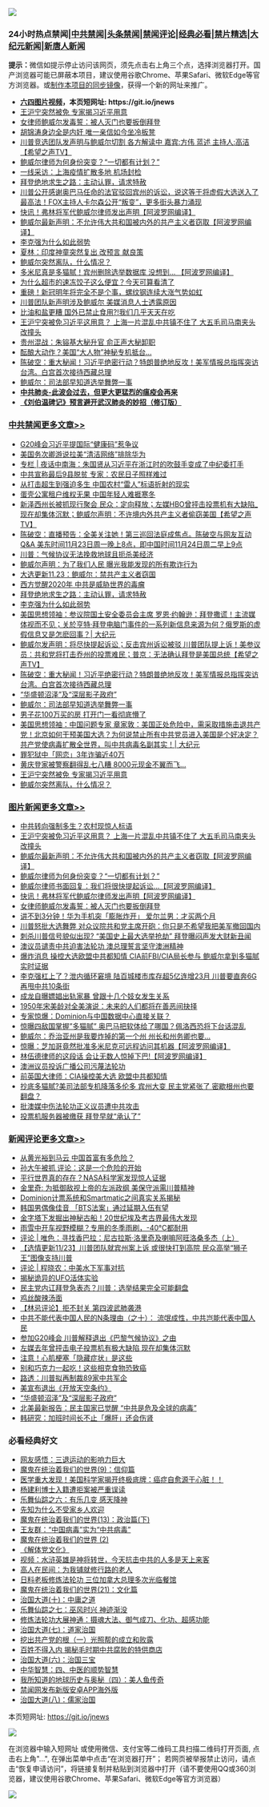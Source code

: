 ![](https://raw.githubusercontent.com/fqnews/bnews/master/64photo/fqnews-qr.jpg)

<div id="tt">
<h3>24小时热点禁闻|<a href="#%E4%B8%AD%E5%85%B1%E7%A6%81%E9%97%BB%E6%9B%B4%E5%A4%9A%E6%96%87%E7%AB%A0">中共禁闻</a>|<a href="#%E5%9B%BE%E7%89%87%E6%96%B0%E9%97%BB%E6%9B%B4%E5%A4%9A%E6%96%87%E7%AB%A0">头条禁闻</a>|<a href="#%E6%96%B0%E9%97%BB%E8%AF%84%E8%AE%BA%E6%9B%B4%E5%A4%9A%E6%96%87%E7%AB%A0">禁闻评论|<a href="#%E5%BF%85%E7%9C%8B%E7%BB%8F%E5%85%B8%E5%A5%BD%E6%96%87">经典必看|<a href="/video.md#%E7%A6%81%E7%89%87%E7%B2%BE%E9%80%89">禁片精选</a>|<a href="https://github.com/fqnews/djy/blob/master/gb/nf1351518.md#1">大纪元新闻</a>|<a href="https://github.com/fqnews/ntdtv/blob/master/gb/prog204.md#1">新唐人新闻</a></h3>
<div><b>提示：</b>微信如提示停止访问该网页，须先点击右上角三个点，选择浏览器打开。国产浏览器可能已屏蔽本项目，建议使用谷歌Chrome、苹果Safari、微软Edge等官方浏览器。或<a href="https://github.com/fqnews/bnews/blob/master/%E5%88%B6%E4%BD%9Cgit%E7%A6%81%E9%97%BB%E9%95%9C%E5%83%8F.md">制作本项目的同步镜像</a>，获得一个新的网址来推广。</div>
<ul>
<li><b><a href="http://d1.bdrive.tk/64.mp4" target="_blank">六四图片视频</a>，本页短网址: https://git.io/jnews</b></li>
<li><a href="/cbnews/20201123/1435653.md">王沪宁突然被免 专家揭习近平用意</a></li>
<li><a href="/comments/20201123/1435422.md">女律师鲍威尔发毒誓：被人灭门也要扳倒拜登</a></li>
<li><a href="/comments/20201123/1435550.md">胡锦涛身边全是内奸 唯一亲信如今坐冷板凳</a></li>
<li><a href="/cbnews/20201123/1435479.md">川普竞选团队发声明与鲍威尔切割 各方解读中 嘉宾:方伟 蓝述 主持人:高洁【希望之声TV】</a></li>
<li><a href="/topimagenews/20201123/1435570.md">鲍威尔律师为何身份突变？“一切都有计划？”</a></li>
<li><a href="/cbnews/20201123/1435420.md">一线采访：上海疫情扩散多地 机场封检</a></li>
<li><a href="/cbnews/20201123/1435748.md">拜登绝地求生之路：主动认罪，请求特赦</a></li>
<li><a href="/comments/20201123/1435356.md">川普公开感谢奥巴马任命的法官驳回宾州的诉讼，说这等于将虚假大选送入了最高法！FOX主持人卡尔森公开“叛变”，更多街头暴力涌现</a></li>
<li><a href="/topimagenews/20201123/1435530.md">快讯！弗林将军代鲍威尔律师发出声明【阿波罗网编译】</a></li>
<li><a href="/topimagenews/20201123/1435628.md">鲍威尔最新声明：不允许伟大共和国被内外的共产主义者窃取【阿波罗网编译】</a></li>
<li><a href="/cbnews/20201123/1435797.md">李克强为什么如此弱势</a></li>
<li><a href="/comments/20201123/1435539.md">夏林：印度神童突然复出 改预言 献良策</a></li>
<li><a href="/comments/20201123/1435608.md">鲍威尔突然离队，什么情况？</a></li>
<li><a href="/cnnews/20201123/1435657.md">多米尼真是多猫腻！宾州删除选举数据库 没想到… 【阿波罗网编译】</a></li>
<li><a href="/lifebaike/20201123/1435708.md">为什么超市的速冻饺子这么便宜？今天可算看清了</a></li>
<li><a href="/finance/20201123/1435424.md">重磅！新冠明年将完全不是个事，螺纹钢连续大涨气势如虹</a></li>
<li><a href="/comments/20201123/1435440.md">川普团队新声明涉及鲍威尔 美媒消息人士透露原因</a></li>
<li><a href="/health/20201123/1435630.md">比油和盐更糟 国外已禁止食用?!我们几乎天天在吃</a></li>
<li><a href="/topimagenews/20201124/1435891.md">王沪宁突被免习近平这用意？ 上海一片混乱中共镇不住了 大五毛司马南夹头改撞头</a></li>
<li><a href="/cbnews/20201123/1435606.md">贵州混战：朱镕基大秘升官 俞正声大秘卸职</a></li>
<li><a href="/cnnews/hknews/20201123/1435705.md">酝酿大动作？美国“大人物”神秘专机抵台…</a></li>
<li><a href="/cbnews/20201123/1435745.md">陈破空：重大秘闻！习近平绝密行动？特朗普绝地反攻！美军情报总指挥突访台湾。白宫首次接待西藏总理</a></li>
<li><a href="/cbnews/20201123/1435704.md">鲍威尔：司法部早知道选举舞弊一事</a></li>
<li><b><a href="/comments/20200211/1275071.md" target="_blank">中共肺炎-此波会过去，但更大更猛烈的瘟疫会再来</a></b></li>
<li><b><a href="/comments/20200207/1272816.md" target="_blank">《刘伯温碑记》预言避开武汉肺炎的妙招（修订版）</a></b></li>
</ul>
</div>

<div class="catlist">
<h3><a href="/cbnews/" target="_blank">中共禁闻</a><span><a href="/cbnews/" target="_blank" rel="nofollow">更多文章>></a></span></h3>
<ul>
<li><a href="/cbnews/20201124/1435978.md" target="_blank">G20峰会习近平提国际“健康码”惹争议</a></li>
<li><a href="/cbnews/20201124/1435960.md" target="_blank">美国务次卿游说拉美“清洁网络”排除华为</a></li>
<li><a href="/cbnews/20201124/1435949.md" target="_blank">专栏 | 夜话中南海：朱国贤从习近平在浙江时的吹鼓手变成了中纪委打手</a></li>
<li><a href="/cbnews/20201124/1435946.md" target="_blank">中共宣称最后9县脱贫 专家：农民日子照样难过</a></li>
<li><a href="/cbnews/20201124/1435945.md" target="_blank">从打击超生到强迫多生 中国农村“雷人”标语折射的现实</a></li>
<li><a href="/cbnews/20201124/1435944.md" target="_blank">蛋壳公寓租户维权无果 中国年轻人难捱寒冬</a></li>
<li><a href="/cbnews/20201124/1435943.md" target="_blank">新泽西州长被抓现行聚会 民众：定向释放；左媒HBO曾抨击投票机有大缺陷_现在却集体沉默；鲍威尔声明：不许境内外共产主义者偷窃美国【希望之声TV】</a></li>
<li><a href="/cbnews/20201124/1435928.md" target="_blank">陈破空：直播预告：全美关注她！第三巡回法庭成焦点。陈破空与网友互动Q&amp;A 美东时间11月23日周一晚上8点，即中国时间11月24日周二早上9点</a></li>
<li><a href="/cbnews/20201124/1435927.md" target="_blank">川普：气候协议无法挽救地球且扼杀美经济</a></li>
<li><a href="/cbnews/20201124/1435862.md" target="_blank">鲍威尔声明：为了我们人民 曝光我能发现的所有欺诈行为</a></li>
<li><a href="/cbnews/20201123/1435853.md" target="_blank">大选更新11.23：鲍威尔：禁共产主义者窃国</a></li>
<li><a href="/cbnews/20201123/1435833.md" target="_blank">西方觉醒2020年 中共是威胁世界的毒瘤</a></li>
<li><a href="/cbnews/20201123/1435748.md" target="_blank">拜登绝地求生之路：主动认罪，请求特赦</a></li>
<li><a href="/cbnews/20201123/1435797.md" target="_blank">李克强为什么如此弱势</a></li>
<li><a href="/cbnews/20201123/1435796.md" target="_blank">美国思想领袖：参议院国土安全委员会主席 罗恩·约翰逊：拜登撒谎！主流媒体视而不见；关於亨特·拜登电脑门事件的一系列新信息来源为何？俄罗斯的虚假信息又是怎麽回事？| 大纪元</a></li>
<li><a href="/cbnews/20201123/1435756.md" target="_blank">鲍威尔发声明：将尽快提起诉讼；反击宾州诉讼被驳 川普团队提上诉！美参议员：共和党将打击乔州的投票难民；普京：无法确认拜登是美国总统【希望之声TV】</a></li>
<li><a href="/cbnews/20201123/1435745.md" target="_blank">陈破空：重大秘闻！习近平绝密行动？特朗普绝地反攻！美军情报总指挥突访台湾。白宫首次接待西藏总理</a></li>
<li><a href="/comments/20201123/1435336.md" target="_blank">“华盛顿沼泽”及“深层影子政府”</a></li>
<li><a href="/cbnews/20201123/1435704.md" target="_blank">鲍威尔：司法部早知道选举舞弊一事</a></li>
<li><a href="/cbnews/20201123/1435701.md" target="_blank">男子花100万买的房 打开门一看彻底懵了</a></li>
<li><a href="/cbnews/20201123/1435698.md" target="_blank">美国思想领袖：中国问题专家 章家敦：美国正处危险中，需采取措施击退共产党！北京如何干预美国大选？为何说禁止所有中共党员进入美国是个好决定？共产党使病毒扩散全世界，叫中共病毒名副其实！| 大纪元</a></li>
<li><a href="/cbnews/20201123/1435671.md" target="_blank">罪犯狱中「网恋」3年诈骗近40万</a></li>
<li><a href="/cbnews/20201123/1435670.md" target="_blank">黄庆登家被警察翻得乱七八糟 8000元现金不翼而飞…</a></li>
<li><a href="/cbnews/20201123/1435653.md" target="_blank">王沪宁突然被免 专家揭习近平用意</a></li>
<li><a href="/comments/20201123/1435608.md" target="_blank">鲍威尔突然离队，什么情况？</a></li>

</ul>
</div>
<div class="catlist">
<h3><a href="/topimagenews/" target="_blank">图片新闻</a><span><a href="/topimagenews/" target="_blank" rel="nofollow">更多文章>></a></span></h3>
<ul>
<li><a href="/topimagenews/20201124/1435894.md" target="_blank">中共转向强制多生？农村现惊人标语</a></li>
<li><a href="/topimagenews/20201124/1435891.md" target="_blank">王沪宁突被免习近平这用意？ 上海一片混乱中共镇不住了 大五毛司马南夹头改撞头</a></li>
<li><a href="/topimagenews/20201123/1435628.md" target="_blank">鲍威尔最新声明：不允许伟大共和国被内外的共产主义者窃取【阿波罗网编译】</a></li>
<li><a href="/topimagenews/20201123/1435570.md" target="_blank">鲍威尔律师为何身份突变？“一切都有计划？”</a></li>
<li><a href="/topimagenews/20201123/1435545.md" target="_blank">鲍威尔律师书面回复：我们将很快提起诉讼…【阿波罗网编译】</a></li>
<li><a href="/topimagenews/20201123/1435530.md" target="_blank">快讯！弗林将军代鲍威尔律师发出声明【阿波罗网编译】</a></li>
<li><a href="/comments/20201123/1435422.md" target="_blank">女律师鲍威尔发毒誓：被人灭门也要扳倒拜登</a></li>
<li><a href="/topimagenews/20201123/1435381.md" target="_blank">讲不到3分钟！华为手机突「膨胀炸开」 爱尔兰男：才买两个月</a></li>
<li><a href="/topimagenews/20201123/1435372.md" target="_blank">川普怒批大选舞弊 对众议院共和党主席开砲：你只是不希望我把美军撤回国内</a></li>
<li><a href="/topimagenews/20201123/1435362.md" target="_blank">刺杀川普信号貌似出现? &#8220;美国史上最大选举抢劫&#8221; 拜登曝闷声发大财新丑闻</a></li>
<li><a href="/comments/20201122/1435307.md" target="_blank">澳议员谴责中共迫害法轮功 澳总理誓言坚守澳洲精神</a></li>
<li><a href="/topimagenews/20201122/1435305.md" target="_blank">爆炸消息 操控大选欧盟中共都知情 CIA前FBI/CIA局长参与 鲍威尔拿到多猫腻实时证据</a></li>
<li><a href="/topimagenews/20201122/1435236.md" target="_blank">李克强杠上了？泄内循环窘境 陆百城楼市库存超5亿连增23月 川普要直奔6G再甩中共10条街</a></li>
<li><a href="/topimagenews/20201122/1435200.md" target="_blank">成龙自曝嫖娼出轨家暴 曾跟十几个妓女发生关系</a></li>
<li><a href="/topimagenews/20201122/1435110.md" target="_blank">1950年宋美龄对全美演说：未来的人们都将在善恶间抉择</a></li>
<li><a href="/topimagenews/20201122/1435087.md" target="_blank">专家惊爆：Dominion与中国数据中心直接关联？</a></li>
<li><a href="/topimagenews/20201122/1435086.md" target="_blank">惊曝四敌国掌握&#8221;多猫腻&#8221; 奥巴马把软体给了哪国？佩洛西恐将下台话混乱</a></li>
<li><a href="/topimagenews/20201122/1435081.md" target="_blank">鲍威尔：乔治亚州是我要炸掉的第一个州 州长和州务卿也要&#8230;</a></li>
<li><a href="/topimagenews/20201122/1435080.md" target="_blank">惊曝：芝加哥竟然批准多米尼克可远程访问其机器【阿波罗网编译】</a></li>
<li><a href="/topimagenews/20201122/1435068.md" target="_blank">林伍德律师的这段话 会让无数人惊掉下巴!【阿波罗网编译】</a></li>
<li><a href="/topimagenews/20201122/1435002.md" target="_blank">澳洲议员投诉广播公司污蔑法轮功</a></li>
<li><a href="/comments/20201122/1434994.md" target="_blank">前英国大律师：CIA操控美大选 欧盟中共都知情</a></li>
<li><a href="/topimagenews/20201122/1434900.md" target="_blank">抄底多猫腻?美司法部专机降落多伦多 宾州大变 民主党紧张了 密歇根州也要翻盘？</a></li>
<li><a href="/comments/20201121/1434789.md" target="_blank">批澳媒中伤法轮功正义议员遭中共攻击</a></li>
<li><a href="/topimagenews/20201121/1434715.md" target="_blank">投票机服务器被缴获 拜登早就“承认了”</a></li>

</ul>
</div>
<div class="catlist">
<h3><a href="/comments/" target="_blank">新闻评论</a><span><a href="/comments/" target="_blank" rel="nofollow">更多文章>></a></span></h3>
<ul>
<li><a href="/comments/20201124/1435985.md" target="_blank">从黄光裕到马云 中国首富有多危险？</a></li>
<li><a href="/comments/20201124/1435984.md" target="_blank">孙大午被抓 评论：这是一个危险的开始</a></li>
<li><a href="/comments/20201124/1435983.md" target="_blank">平行世界真的存在？NASA科学家发现惊人证据</a></li>
<li><a href="/comments/20201124/1435968.md" target="_blank">金里奇: 为抵御敌视上帝的左派政纲 美保守派需川普精神</a></li>
<li><a href="/comments/20201124/1435950.md" target="_blank">Dominion计票系统和Smartmatic之间真实关系揭秘</a></li>
<li><a href="/comments/20201124/1435938.md" target="_blank">韩国男偶像佳音 「BTS法案」通过延期入伍有望</a></li>
<li><a href="/comments/20201124/1435929.md" target="_blank">金字塔下发掘出神秘古船！20世纪埃及考古界最伟大发现</a></li>
<li><a href="/comments/20201124/1435921.md" target="_blank">雨雪中开车视野模糊？专用的冬季雨刷，-40°C都耐用</a></li>
<li><a href="/comments/20201124/1435869.md" target="_blank">评论 | 唯色：寻找香巴拉：尼古拉斯·洛里奇及喇嘛阿旺洛桑多杰（上）</a></li>
<li><a href="/comments/20201124/1435861.md" target="_blank">【选情更新11/23】川普团队就宾州案上诉 或很快打到高院 民众高举“狮子王”图像支持川普</a></li>
<li><a href="/comments/20201124/1435856.md" target="_blank">评论 | 程晓农：中美水下军事对抗</a></li>
<li><a href="/comments/20201123/1435852.md" target="_blank">揭秘诡异的UFO活体实验</a></li>
<li><a href="/comments/20201123/1435834.md" target="_blank">民主党内讧拜登急表态？川普：选举结果完全可能翻盘</a></li>
<li><a href="/comments/20201123/1435806.md" target="_blank">鸡丝酸辣汤面</a></li>
<li><a href="/comments/20201123/1435805.md" target="_blank">【林忌评论】拒不封关 第四波武肺袭港</a></li>
<li><a href="/comments/20201123/1435732.md" target="_blank">中共不能代表中国人民的N条理由（之十）： 流氓成性，中共岂能代表中国人民</a></li>
<li><a href="/comments/20201123/1435791.md" target="_blank">参加G20峰会 川普解释退出《巴黎气候协议》之由</a></li>
<li><a href="/comments/20201123/1435790.md" target="_blank">左媒去年曾抨击电子投票机有极大缺陷 现在却集体沉默</a></li>
<li><a href="/comments/20201123/1435788.md" target="_blank">注意！心肌梗塞「隐藏症状」是这些</a></li>
<li><a href="/comments/20201123/1435787.md" target="_blank">别和巧克力一起吃！这些相克食物恐致癌</a></li>
<li><a href="/comments/20201123/1435751.md" target="_blank">路透：川普拟再制裁89家中共军企</a></li>
<li><a href="/comments/20201123/1435739.md" target="_blank">美宣布退出《开放天空条约》</a></li>
<li><a href="/comments/20201123/1435336.md" target="_blank">“华盛顿沼泽”及“深层影子政府”</a></li>
<li><a href="/comments/20201123/1435678.md" target="_blank">北美最新报告：民主国家已觉醒 “中共是危及全球的病毒”</a></li>
<li><a href="/comments/20201123/1435662.md" target="_blank">韩研究：加班时间长不止「爆肝」还会伤肾</a></li>

</ul>
</div>

<div class="catlist">
<h3>必看经典好文</h3>
<ul>
<li><a href="/cbnews/20200126/1265515.md" target="_blank">网友感悟：三退运动的影响力巨大</a></li>
<li><a href="/topimagenews/20180529/949649.md" target="_blank">魔鬼在统治着我们的世界(9)：信仰篇</a></li>
<li><a href="/comments/20201115/1431139.md" target="_blank">医学重大发现！美国科学家揭开终极底牌：癌症自愈源于心脏！！</a></li>
<li><a href="/comments/20201010/1411232.md" target="_blank">杨建利博士入籍遭拒案被严重误读</a></li>
<li><a href="/tculture/20190101/792146.md" target="_blank">乐舞仙踪之六：有乐几变 感天降神</a></li>
<li><a href="/comments/20200620/1346848.md" target="_blank">先知为什么不受家乡人欢迎</a></li>
<li><a href="/topimagenews/20180602/951960.md" target="_blank">魔鬼在统治着我们的世界(13)：政治篇(下)</a></li>
<li><a href="/comments/20200318/1295755.md" target="_blank">王友群：“中国病毒”实为“中共病毒”</a></li>
<li><a href="/topimagenews/20180520/944940.md" target="_blank">魔鬼在统治着我们的世界 (2)</a></li>
<li><a href="/bookwiki/20130610/138400.md" target="_blank">《解体党文化》</a></li>
<li><a href="/comments/20200623/1273653.md" target="_blank">视频：水浒英雄是神将转世，今天抗击中共的人多是天上来客</a></li>
<li><a href="/tculture/20121023/72121.md" target="_blank">高人在民间：为我铺就修行路的老人</a></li>
<li><a href="/comments/20200531/1337359.md" target="_blank">日料老板修炼法轮功 三位加拿大总理多次光临餐馆</a></li>
<li><a href="/comments/20180802/980476.md" target="_blank">魔鬼在统治着我们的世界(21)：文化篇</a></li>
<li><a href="/cbnews/20180316/915423.md" target="_blank">治国大道(十)：中庸之道</a></li>
<li><a href="/tculture/20190101/792550.md" target="_blank">乐舞仙踪之七：巫风时兴 神迹渐没</a></li>
<li><a href="/comments/20191203/1234383.md" target="_blank">修炼法轮功大展神通：摄魂大法、御气成刀、化功、超感功能</a></li>
<li><a href="/cbnews/20190424/913985.md" target="_blank">治国大道(七)：道家治国</a></li>
<li><a href="/comments/20200629/1352460.md" target="_blank">挖出共产党的根（一）光照帮的成立和败露</a></li>
<li><a href="/lifebaike/20200711/1358994.md" target="_blank">百姓不得入内 揭秘毛时期中共腐败的特供商店</a></li>
<li><a href="/cbnews/20180312/913459.md" target="_blank">治国大道(六)：治国三宝</a></li>
<li><a href="/comments/20200605/783247.md" target="_blank">中华智慧：四、中医的顺势智慧</a></li>
<li><a href="/tculture/xiulian/20170729/799172.md" target="_blank">我所知道的地球历史与奥秘（四）：美人鱼传奇</a></li>
<li><a href="/comments/20200627/783266.md" target="_blank">禁闻网发布新版安卓APP海外版</a></li>
<li><a href="/cbnews/20190424/914482.md" target="_blank">治国大道(八)：儒家治国</a></li>

</ul>
</div>

本页短网址: https://git.io/jnews

![](https://raw.githubusercontent.com/fqnews/bnews/master/64photo/fqnews-qr.jpg)

在浏览器中输入短网址 或使用微信、支付宝等二维码工具扫描二维码打开页面, 点击右上角"...", 在弹出菜单中点击“在浏览器打开”； 若网页被举报禁止访问，请点击“恢复申请访问”，将链接复制并粘贴到浏览器中打开（请不要使用QQ或360浏览器，建议使用谷歌Chrome、苹果Safari、微软Edge等官方浏览器）

![](https://raw.githubusercontent.com/fqnews/bnews/master/64photo/wx.jpg)